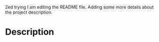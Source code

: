 2ed trying
I am editing the README file. Adding some more details about the project description.
# Description
